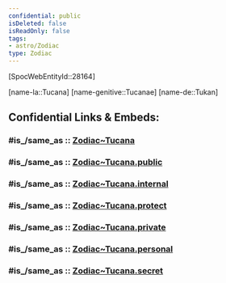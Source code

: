 ```yaml
---
confidential: public
isDeleted: false
isReadOnly: false
tags:
- astro/Zodiac
type: Zodiac
---
```


[SpocWebEntityId::28164]



[name-la::Tucana]
[name-genitive::Tucanae]
[name-de::Tukan]


## Confidential Links & Embeds: 

### #is_/same_as :: [Zodiac~Tucana](/_Standards/Astronomy/Star~Constellation/Zodiac~Tucana.md) 

### #is_/same_as :: [Zodiac~Tucana.public](/_public/Astronomy/Star~Constellation/Zodiac~Tucana.public.md) 

### #is_/same_as :: [Zodiac~Tucana.internal](/_internal/Astronomy/Star~Constellation/Zodiac~Tucana.internal.md) 

### #is_/same_as :: [Zodiac~Tucana.protect](/_protect/Astronomy/Star~Constellation/Zodiac~Tucana.protect.md) 

### #is_/same_as :: [Zodiac~Tucana.private](/_private/Astronomy/Star~Constellation/Zodiac~Tucana.private.md) 

### #is_/same_as :: [Zodiac~Tucana.personal](/_personal/Astronomy/Star~Constellation/Zodiac~Tucana.personal.md) 

### #is_/same_as :: [Zodiac~Tucana.secret](/_secret/Astronomy/Star~Constellation/Zodiac~Tucana.secret.md)

